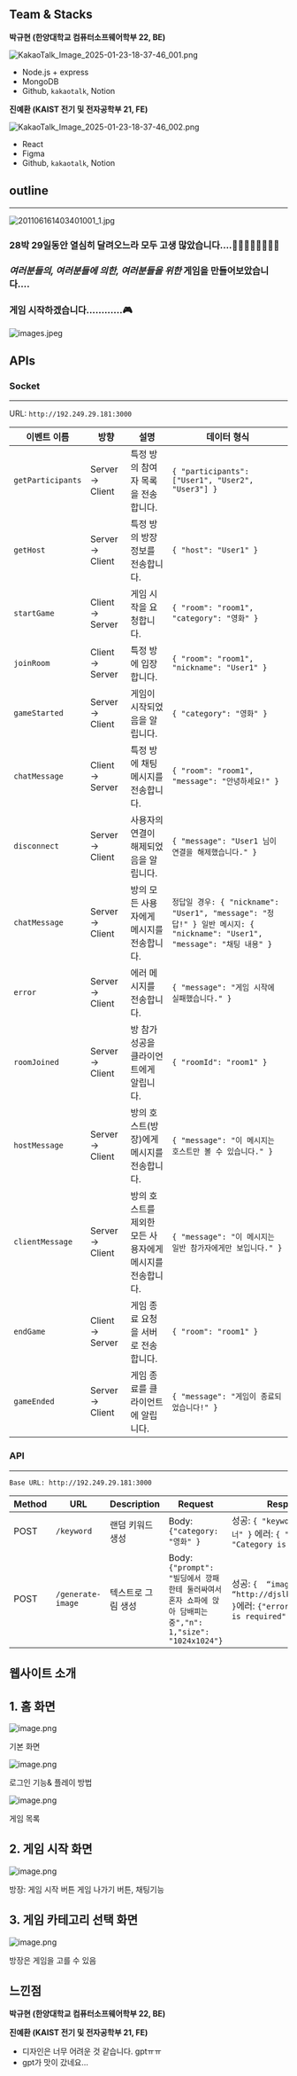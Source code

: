 ## Team & Stacks

**박규현 (한양대학교 컴퓨터소프웨어학부 22, BE)**

![KakaoTalk_Image_2025-01-23-18-37-46_001.png](attachment:22908d40-5623-445f-8a22-ea36228439aa:291e626e-77f1-4096-a5f3-5b9a954c08ad.png)

- Node.js + express
- MongoDB
- Github, `kakaotalk`, Notion

**진예환 (KAIST 전기 및 전자공학부 21, FE)**

![KakaoTalk_Image_2025-01-23-18-37-46_002.png](attachment:a1f91e8c-f2bd-4a62-9a12-db92678f4047:KakaoTalk_Image_2025-01-23-18-37-46_002.png)

- React
- Figma
- Github, `kakaotalk`, Notion

## outline

---

![201106161403401001_1.jpg](attachment:39fe22af-98d4-4274-9914-9c8b1fc68077:201106161403401001_1.jpg)

### 28박 29일동안 열심히 달려오느라 모두 고생 많았습니다….👏🏻👏🏻👏🏻👏🏻

### *여러분들의, 여러분들에 의한, 여러분들을 위한* 게임을 만들어보았습니다….

### 게임 시작하겠습니다…………🎮

![images.jpeg](attachment:aee340f1-37f5-4f01-b3d4-cd24b4571e44:images.jpeg)

## APIs

### Socket

---

URL:  `http://192.249.29.181:3000`

| **이벤트 이름**  | **방향** | **설명** | **데이터 형식** |
| --- | --- | --- | --- |
| `getParticipants` | Server → Client | 특정 방의 참여자 목록을 전송합니다. | `{ "participants": ["User1", "User2", "User3"] }` |
| `getHost` | Server → Client | 특정 방의 방장 정보를 전송합니다. | `{ "host": "User1" }` |
| `startGame` | Client → Server | 게임 시작을 요청합니다. | `{ "room": "room1", "category": "영화" }` |
| `joinRoom` | Client → Server | 특정 방에 입장합니다. | `{ "room": "room1", "nickname": "User1" }` |
| `gameStarted` | Server → Client | 게임이 시작되었음을 알립니다. | `{ "category": "영화" }` |
| `chatMessage` | Client → Server | 특정 방에 채팅 메시지를 전송합니다. | `{ "room": "room1", "message": "안녕하세요!" }` |
| `disconnect` | Server → Client | 사용자의 연결이 해제되었음을 알립니다. | `{ "message": "User1 님이 연결을 해제했습니다." }` |
| `chatMessage` | Server → Client | 방의 모든 사용자에게 메시지를 전송합니다. | `정답일 경우: { "nickname": "User1", "message": "정답!" } 일반 메시지: { "nickname": "User1", "message": "채팅 내용" }` |
| `error` | Server → Client | 에러 메시지를 전송합니다. | `{ "message": "게임 시작에 실패했습니다." }` |
| `roomJoined` | Server → Client | 방 참가 성공을 클라이언트에게 알립니다. | `{ "roomId": "room1" }` |
| `hostMessage` | Server → Client | 방의 호스트(방장)에게 메시지를 전송합니다. | `{ "message": "이 메시지는 호스트만 볼 수 있습니다." }` |
| `clientMessage` | Server → Client | 방의 호스트를 제외한 모든 사용자에게 메시지를 전송합니다. | `{ "message": "이 메시지는 일반 참가자에게만 보입니다." }` |
| `endGame` | Client → Server | 게임 종료 요청을 서버로 전송합니다. | `{ "room": "room1" }` |
| `gameEnded` | Server → Client | 게임 종료를 클라이언트에 알립니다. | `{ "message": "게임이 종료되었습니다!" }` |

### API

---

`Base URL: http://192.249.29.181:3000`

| Method | URL | Description | Request | Response |
| --- | --- | --- | --- | --- |
| POST | `/keyword` | 랜덤 키워드 생성 | Body: `{"category: "영화" }` | 성공: `{ "keyword": "메이즈러너" }` 에러: `{ "error": "Category is required" }` |
| POST | `/generate-image` | 텍스트로 그림 생성 | Body: `{"prompt": "빌딩에서 깡패한테 둘러싸여서 혼자 쇼파에 앉아 담배피는중","n": 1,"size": "1024x1024"}` | 성공: `{  “imageUrls: [ “http://djslkdjsldjslds”] }`에러: `{"error": "Prompt is required" }` |

## 웹사이트 소개

## **1. 홈 화면**

![image.png](attachment:7467ca7d-a007-4593-b8d9-f697b705eabd:image.png)

기본 화면

![image.png](attachment:a27eea3e-edac-4693-bd07-355a86fcd0df:image.png)

로그인 기능& 플레이 방법

![image.png](attachment:236c7f80-c0d7-4c43-8a8e-47704e2623f4:image.png)

게임 목록

## **2. 게임 시작 화면**

![image.png](attachment:ac1f47ff-4e72-42c2-a17d-6124c266794c:image.png)

방장: 게임 시작 버튼
게임 나가기 버튼, 채팅기능

## **3. 게임 카테고리 선택 화면**

![image.png](attachment:e2d0084a-ffaf-4994-810e-fd4f4d718d63:image.png)

방장은 게임을 고를 수 있음

## 느낀점

**박규현 (한양대학교 컴퓨터소프웨어학부 22, BE)**

**진예환 (KAIST 전기 및 전자공학부 21, FE)**

- 디자인은 너무 어려운 것 같습니다. gptㅠㅠ
- gpt가 맛이 갔네요…
